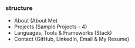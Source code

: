 ### structure
- About (About Me)
- Projects (Sample Projects - 4)
- Languages, Tools & Frameworks (Stack)
- Contact (GitHub, LinkedIn, Email & My Resume)
